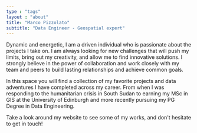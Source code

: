 ```yaml
---
type : "tags"
layout : "about"
title: "Marco Pizzolato"
subtitle: "Data Engineer - Geospatial expert"
---
```


Dynamic and energetic, I am a driven individual who is passionate about the projects I take on. I am always looking for new challenges that will push my limits, bring out my creativity, and allow me to find innovative solutions. I strongly believe in the power of collaboration and work closely with my team and peers to build lasting relationships and achieve common goals.

In this space you will find a collection of my favorite projects and data adventures I have completed across my career. From when I was responding to the humanitarian crisis in South Sudan to earning my MSc in GIS at the University of Edinburgh and more recently pursuing my PG Degree in Data Engineering.


 
Take a look around my website to see some of my works, and don't hesitate to get in touch!
